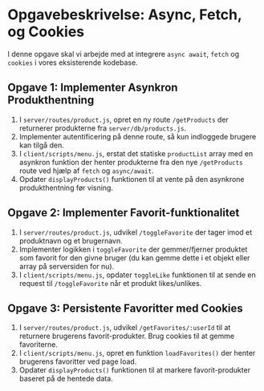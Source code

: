 # Opgavebeskrivelse: Async, Fetch, og Cookies

I denne opgave skal vi arbejde med at integrere `async await`, `fetch` og `cookies` i vores eksisterende kodebase.

## Opgave 1: Implementer Asynkron Produkthentning

1. I `server/routes/product.js`, opret en ny route `/getProducts` der returnerer produkterne fra `server/db/products.js`.
2. Implementer autentificering på denne route, så kun indloggede brugere kan tilgå den.
3. I `client/scripts/menu.js`, erstat det statiske `productList` array med en asynkron funktion der henter produkterne fra den nye `/getProducts` route ved hjælp af `fetch` og `async/await`.
4. Opdater `displayProducts()` funktionen til at vente på den asynkrone produkthentning før visning.

## Opgave 2: Implementer Favorit-funktionalitet

1. I `server/routes/product.js`, udvikel `/toggleFavorite` der tager imod et produktnavn og et brugernavn.
2. Implementer logikken i `toggleFavorite` der gemmer/fjerner produktet som favorit for den givne bruger (du kan gemme dette i et objekt eller array på serversiden for nu).
3. I `client/scripts/menu.js`, opdater `toggleLike` funktionen til at sende en request til `/toggleFavorite` når et produkt likes/unlikes.

## Opgave 3: Persistente Favoritter med Cookies

1. I `server/routes/product.js`, udvikel `/getFavorites/:userId` til at returnere brugerens favorit-produkter. Brug cookies til at gemme favoriterne. 
2. I `client/scripts/menu.js`, opret en funktion `loadFavorites()` der henter brugerens favoritter ved page load.
3. Opdater `displayProducts()` funktionen til at markere favorit-produkter baseret på de hentede data.